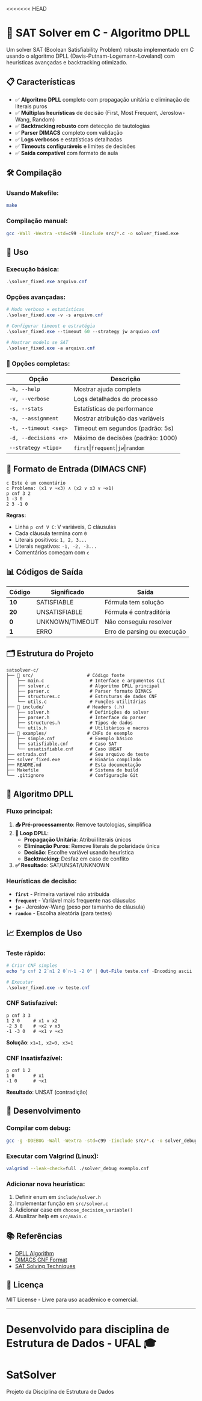 <<<<<<< HEAD
# 🧠 SAT Solver em C - Algoritmo DPLL

Um solver SAT (Boolean Satisfiability Problem) robusto implementado em C usando o algoritmo DPLL (Davis-Putnam-Logemann-Loveland) com heurísticas avançadas e backtracking otimizado.

## 📋 Características

- ✅ **Algoritmo DPLL** completo com propagação unitária e eliminação de literais puros
- ✅ **Múltiplas heurísticas** de decisão (First, Most Frequent, Jeroslow-Wang, Random)
- ✅ **Backtracking robusto** com detecção de tautologias
- ✅ **Parser DIMACS** completo com validação
- ✅ **Logs verbosos** e estatísticas detalhadas
- ✅ **Timeouts configuráveis** e limites de decisões
- ✅ **Saída compatível** com formato de aula

## 🛠️ Compilação

### Usando Makefile:
```bash
make
```

### Compilação manual:
```bash
gcc -Wall -Wextra -std=c99 -Iinclude src/*.c -o solver_fixed.exe
```

## 🚀 Uso

### Execução básica:
```powershell
.\solver_fixed.exe arquivo.cnf
```

### Opções avançadas:
```powershell
# Modo verboso + estatísticas
.\solver_fixed.exe -v -s arquivo.cnf

# Configurar timeout e estratégia
.\solver_fixed.exe --timeout 60 --strategy jw arquivo.cnf

# Mostrar modelo se SAT
.\solver_fixed.exe -a arquivo.cnf
```

### 📖 Opções completas:
| Opção | Descrição |
|-------|-----------|
| `-h, --help` | Mostrar ajuda completa |
| `-v, --verbose` | Logs detalhados do processo |
| `-s, --stats` | Estatísticas de performance |
| `-a, --assignment` | Mostrar atribuição das variáveis |
| `-t, --timeout <seg>` | Timeout em segundos (padrão: 5s) |
| `-d, --decisions <n>` | Máximo de decisões (padrão: 1000) |
| `--strategy <tipo>` | `first`\|`frequent`\|`jw`\|`random` |

## 📄 Formato de Entrada (DIMACS CNF)

```
c Este é um comentário
c Problema: (x1 ∨ ¬x3) ∧ (x2 ∨ x3 ∨ ¬x1)
p cnf 3 2
1 -3 0
2 3 -1 0
```

**Regras:**
- Linha `p cnf V C`: V variáveis, C cláusulas
- Cada cláusula termina com `0`
- Literais positivos: `1, 2, 3...`
- Literais negativos: `-1, -2, -3...`
- Comentários começam com `c`

## 📊 Códigos de Saída

| Código | Significado | Saída |
|--------|-------------|-------|
| **10** | SATISFIABLE | Fórmula tem solução |
| **20** | UNSATISFIABLE | Fórmula é contraditória |
| **0** | UNKNOWN/TIMEOUT | Não conseguiu resolver |
| **1** | ERRO | Erro de parsing ou execução |

## 🗂️ Estrutura do Projeto

```
satsolver-c/
├── 📁 src/                    # Código fonte
│   ├── main.c                 # Interface e argumentos CLI
│   ├── solver.c               # Algoritmo DPLL principal  
│   ├── parser.c               # Parser formato DIMACS
│   ├── structures.c           # Estruturas de dados CNF
│   └── utils.c                # Funções utilitárias
├── 📁 include/                # Headers (.h)
│   ├── solver.h               # Definições do solver
│   ├── parser.h               # Interface do parser
│   ├── structures.h           # Tipos de dados
│   └── utils.h                # Utilitários e macros
├── 📁 examples/               # CNFs de exemplo
│   ├── simple.cnf             # Exemplo básico
│   ├── satisfiable.cnf        # Caso SAT
│   └── unsatisfiable.cnf      # Caso UNSAT
├── entrada.cnf                # Seu arquivo de teste
├── solver_fixed.exe           # Binário compilado
├── README.md                  # Esta documentação
├── Makefile                   # Sistema de build
└── .gitignore                 # Configuração Git
```

## 🧮 Algoritmo DPLL

### Fluxo principal:
1. **📥 Pré-processamento**: Remove tautologias, simplifica
2. **🔄 Loop DPLL**:
   - **Propagação Unitária**: Atribui literais únicos
   - **Eliminação Puros**: Remove literais de polaridade única  
   - **Decisão**: Escolhe variável usando heurística
   - **Backtracking**: Desfaz em caso de conflito
3. **✅ Resultado**: SAT/UNSAT/UNKNOWN

### Heurísticas de decisão:
- **`first`** - Primeira variável não atribuída
- **`frequent`** - Variável mais frequente nas cláusulas
- **`jw`** - Jeroslow-Wang (peso por tamanho de cláusula)
- **`random`** - Escolha aleatória (para testes)

## 📈 Exemplos de Uso

### Teste rápido:
```powershell
# Criar CNF simples
echo "p cnf 2 2`n1 2 0`n-1 -2 0" | Out-File teste.cnf -Encoding ascii

# Executar
.\solver_fixed.exe -v teste.cnf
```

### CNF Satisfazível:
```
p cnf 3 3
1 2 0     # x1 ∨ x2  
-2 3 0    # ¬x2 ∨ x3
-1 -3 0   # ¬x1 ∨ ¬x3
```
**Solução**: `x1=1, x2=0, x3=1`

### CNF Insatisfazível:
```  
p cnf 1 2
1 0       # x1
-1 0      # ¬x1
```
**Resultado**: UNSAT (contradição)

## 🔧 Desenvolvimento

### Compilar com debug:
```bash
gcc -g -DDEBUG -Wall -Wextra -std=c99 -Iinclude src/*.c -o solver_debug.exe
```

### Executar com Valgrind (Linux):
```bash
valgrind --leak-check=full ./solver_debug exemplo.cnf
```

### Adicionar nova heurística:
1. Definir enum em `include/solver.h`
2. Implementar função em `src/solver.c`  
3. Adicionar case em `choose_decision_variable()`
4. Atualizar help em `src/main.c`

## 📚 Referências

- [DPLL Algorithm](https://en.wikipedia.org/wiki/DPLL_algorithm)
- [DIMACS CNF Format](http://www.satcompetition.org/2009/format-benchmarks2009.html)
- [SAT Solving Techniques](https://baldur.iti.kit.edu/sat/)

## 📄 Licença

MIT License - Livre para uso acadêmico e comercial.

---

**Desenvolvido para disciplina de Estrutura de Dados - UFAL** 🎓
=======
# SatSolver
Projeto da Disciplina de Estrutura de Dados 

